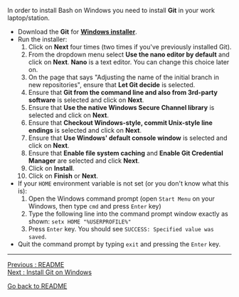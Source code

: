In order to install Bash on Windows you need to install **Git** in your work laptop/station.

-	Download the **Git** for [**Windows installer**](https://gitforwindows.org/).    
-	Run the installer:  
    1.	Click on **Next** four times (two times if you've previously installed Git).   
    2.	From the dropdown menu select **Use the nano editor by default** and click on **Next**. **Nano** is a text editor. You can change this choice later on.  
    3.  On the page that says "Adjusting the name of the initial branch in new repositories", ensure that **Let Git decide** is selected.   
    4.	Ensure that **Git from the command line and also from 3rd-party software** is selected and click on **Next**.  
    5.	Ensure that **Use the native Windows Secure Channel library** is selected and click on **Next**.  
    6.	Ensure that **Checkout Windows-style, commit Unix-style line endings** is selected and click on **Next**.  
    7.	Ensure that **Use Windows' default console window** is selected and click on **Next**.  
    8.	Ensure that **Enable file system caching** and **Enable Git Credential Manager** are selected and click **Next**.  
    9.	Click on **Install**.  
    10.	Click on **Finish** or **Next**.  
-	If your `HOME` environment variable is not set (or you don't know what this is):  
    1.	Open the Windows command prompt (open `Start Menu` on your Windows, then type `cmd` and press `Enter` key)  
    2.	Type the following line into the command prompt window exactly as shown: `setx HOME "%USERPROFILE%"`  
    3.	Press `Enter` key. You should see `SUCCESS: Specified value was saved`.  
-	Quit the command prompt by typing `exit` and pressing the `Enter` key.  


___________________________

[Previous : README](README)  
[Next     : Install Git on Windows](Install-Git-on-Windows)

[Go back to README](README)